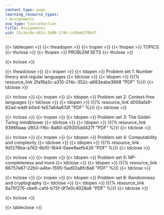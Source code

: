 ```yaml
---
content_type: page
learning_resource_types:
- Assignments
ocw_type: CourseSection
title: Assignments
uid: 31c3ec8a-d62c-2e08-1744-cc09a62f0b37
---
```


{{< tableopen >}}
{{< theadopen >}}
{{< tropen >}}
{{< thopen >}}
TOPICS
{{< thclose >}}
{{< thopen >}}
PROBLEM SETS
{{< thclose >}}

{{< trclose >}}

{{< theadclose >}}
{{< tropen >}}
{{< tdopen >}}
Problem set 1: Number theory and regular languages
{{< tdclose >}}
{{< tdopen >}}
({{% resource_link 2fa18a2c-a310-214c-352c-a683eabe3668 "PDF" %}})
{{< tdclose >}}

{{< trclose >}}
{{< tropen >}}
{{< tdopen >}}
Problem set 2: Context-free languages
{{< tdclose >}}
{{< tdopen >}}
({{% resource_link d006afa9-82ad-eddf-b0e4-fe57a64a67df "PDF" %}})
{{< tdclose >}}

{{< trclose >}}
{{< tropen >}}
{{< tdopen >}}
Problem set 3: The Gödel-Turing mindblower
{{< tdclose >}}
{{< tdopen >}}
({{% resource_link 93966aaa-2853-f16c-8a80-d29305dd427f "PDF" %}})
{{< tdclose >}}

{{< trclose >}}
{{< tropen >}}
{{< tdopen >}}
Problem set 4: Computability and complexity
{{< tdclose >}}
{{< tdopen >}}
({{% resource_link 9d1276ba-a762-6b10-1644-6aee9aefb426 "PDF" %}})
{{< tdclose >}}

{{< trclose >}}
{{< tropen >}}
{{< tdopen >}}
Problem set 5: NP-completeness and more
{{< tdclose >}}
{{< tdopen >}}
({{% resource_link 86757e87-22b0-a4be-1595-5ad02a8fc8a8 "PDF" %}})
{{< tdclose >}}

{{< trclose >}}
{{< tropen >}}
{{< tdopen >}}
Problem set 6: Randomness and cryptography
{{< tdclose >}}
{{< tdopen >}}
({{% resource_link 8a75f276-cbe6-cafd-b75f-df7e0c4028a8 "PDF" %}})
{{< tdclose >}}

{{< trclose >}}

{{< tableclose >}}